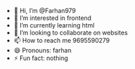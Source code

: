 - 👋 Hi, I’m @Farhan979
- 👀 I’m interested in frontend
- 🌱 I’m currently learning html
- 💞️ I’m looking to collaborate on websites
- 📫 How to reach me 9695590279
- 😄 Pronouns: farhan
- ⚡ Fun fact: nothing

<!---
Farhan979/Farhan979 is a ✨ special ✨ repository because its `README.md` (this file) appears on your GitHub profile.
You can click the Preview link to take a look at your changes.
--->
